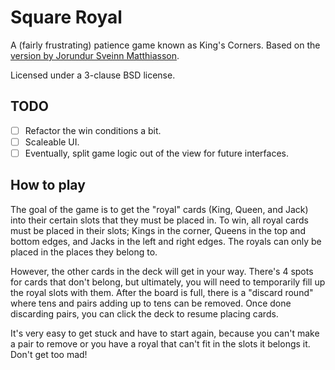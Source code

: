 # Square Royal

A (fairly frustrating) patience game known as King's Corners. Based on the [version by Jorundur Sveinn Matthiasson](http://www.download-central.ws/Win16/Cards/S/Square-Royal/).

Licensed under a 3-clause BSD license.

## TODO

* [ ] Refactor the win conditions a bit.
* [ ] Scaleable UI.
* [ ] Eventually, split game logic out of the view for future interfaces.

## How to play

The goal of the game is to get the "royal" cards (King, Queen, and Jack) into their certain slots that they must be placed in. To win, all royal cards must be placed in their slots; Kings in the corner, Queens in the top and bottom edges, and Jacks in the left and right edges. The royals can only be placed in the places they belong to.

However, the other cards in the deck will get in your way. There's 4 spots for cards that don't belong, but ultimately, you will need to temporarily fill up the royal slots with them. After the board is full, there is a "discard round" where tens and pairs adding up to tens can be removed. Once done discarding pairs, you can click the deck to resume placing cards.

It's very easy to get stuck and have to start again, because you can't make a pair to remove or you have a royal that can't fit in the slots it belongs it. Don't get too mad!
